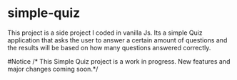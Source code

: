 # simple-quiz
This project is a side project I coded in vanilla Js. Its a simple Quiz application that asks the user to answer a certain amount of questions and the results will be based on how many questions answered correctly.

#Notice
/* This Simple Quiz project is a work in progress. New features and major changes coming soon.*/
